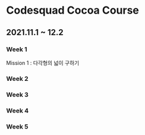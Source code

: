 # Codesquad Cocoa Course

## 2021.11.1 ~ 12.2

### Week 1

Mission 1 : 다각형의 넓이 구하기

### Week 2

### Week 3

### Week 4

### Week 5
